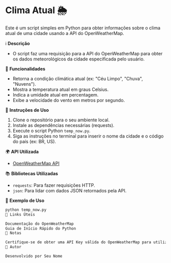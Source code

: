 # Clima Atual 🌦️

Este é um script simples em Python para obter informações sobre o clima atual de uma cidade usando a API do OpenWeatherMap.

ℹ️ **Descrição**
- O script faz uma requisição para a API do OpenWeatherMap para obter os dados meteorológicos da cidade especificada pelo usuário.

📜 **Funcionalidades**
- Retorna a condição climática atual (ex: "Céu Limpo", "Chuva", "Nuvens").
- Mostra a temperatura atual em graus Celsius.
- Indica a umidade atual em percentagem.
- Exibe a velocidade do vento em metros por segundo.

🔧 **Instruções de Uso**
1. Clone o repositório para o seu ambiente local.
2. Instale as dependências necessárias (requests).
3. Execute o script Python `temp_now.py`.
4. Siga as instruções no terminal para inserir o nome da cidade e o código do país (ex: BR, US).

🌍 **API Utilizada**
- [OpenWeatherMap API](https://openweathermap.org/api)

📚 **Bibliotecas Utilizadas**
- `requests`: Para fazer requisições HTTP.
- `json`: Para lidar com dados JSON retornados pela API.

🚀 **Exemplo de Uso**
```bash
python temp_now.py
🔗 Links Úteis

Documentação do OpenWeatherMap
Guia de Início Rápido do Python
📝 Notas

Certifique-se de obter uma API Key válida do OpenWeatherMap para utilizar este script.
👤 Autor

Desenvolvido por Seu Nome